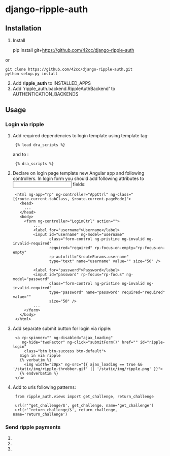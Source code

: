 django-ripple-auth
==================

Installation
-------

1. Install

    pip install git+https://github.com/42cc/django-ripple-auth

or

    git clone https://github.com/42cc/django-ripple-auth.git
    python setup.py install

2. Add **ripple_auth** to INSTALLED_APPS
3. Add 'ripple_auth.backend.RippleAuthBackend' to AUTHENTICATION_BACKENDS

Usage
-----

### Login via ripple

1. Add required dependencies to login template using template tag:

        {% load dra_scripts %}

    and to <head></head>:

        {% dra_scripts %}

2. Declare on login page template new Angular app and following controllers.
   In login form you should add following attributes to <input> fields:

        <html ng-app="rp" ng-controller="AppCtrl" ng-class="[$route.current.tabClass, $route.current.pageMode]">
          <head>
            ...
          </head>
          <body>
            <form ng-controller="LoginCtrl" action="">
                ...
                <label for="username">Username</label>
                <input id="username" ng-model="username"
                       class="form-control ng-pristine ng-invalid ng-invalid-required"
                       required="required" rp-focus-on-empty="rp-focus-on-empty"
                       rp-autofill="$routeParams.username"
                       type="text" name="username" value="" size="50" />

                <label for="password">Password</label>
                <input id="password" rp-focus="rp-focus" ng-model="password"
                       class="form-control ng-pristine ng-invalid ng-invalid-required"
                       type="password" name="password" required="required" value=""
                       size="50" />
                ...
            </form>
          </body>
        </html>

3. Add separate submit button for login via ripple:

        <a rp-spinner="" ng-disabled="ajax_loading"
           ng-hide="twoFactor" ng-click="submitForm()" href="" id="ripple-login"
            class="btn btn-success btn-default">
          Sign in via ripple
          {% verbatim %}
            <img width="20px" ng-src="{{ ajax_loading == true && '/static/img/ripple-throbber.gif' || '/static/img/ripple.png' }}">
          {% endverbatim %}
        </a>

4. Add to urls following patterns:


        from ripple_auth.views import get_challenge, return_challenge

        url(r'^get_challenge/$', get_challenge, name='get_challenge')
        url(r'^return_challenge/$', return_challenge, name='return_challenge')


### Send ripple payments

1.

2.

3.